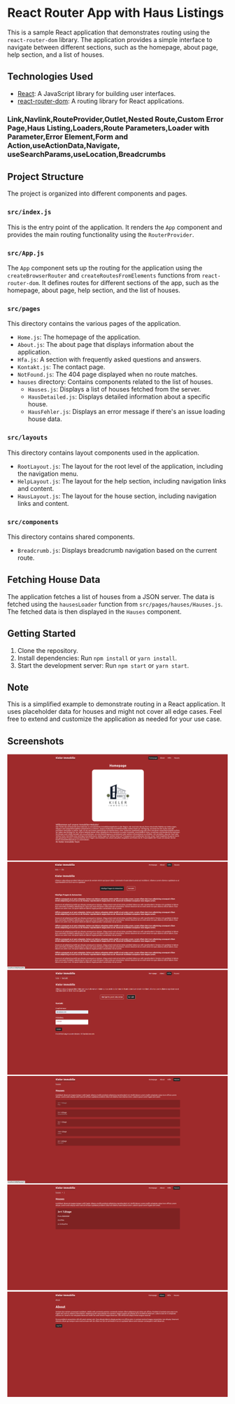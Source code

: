 # React Router App with Haus Listings

This is a sample React application that demonstrates routing using the `react-router-dom` library. The application provides a simple interface to navigate between different sections, such as the homepage, about page, help section, and a list of houses.

## Technologies Used

- [React](https://reactjs.org/): A JavaScript library for building user interfaces.
- [react-router-dom](https://reactrouter.com/web/guides/quick-start): A routing library for React applications.

### Link,Navlink,RouteProvider,Outlet,Nested Route,Custom Error Page,Haus Listing,Loaders,Route Parameters,Loader with Parameter,Error Element,Form and Action,useActionData,Navigate, useSearchParams,useLocation,Breadcrumbs


## Project Structure

The project is organized into different components and pages.

### `src/index.js`

This is the entry point of the application. It renders the `App` component and provides the main routing functionality using the `RouterProvider`.

### `src/App.js`

The `App` component sets up the routing for the application using the `createBrowserRouter` and `createRoutesFromElements` functions from `react-router-dom`. It defines routes for different sections of the app, such as the homepage, about page, help section, and the list of houses.


### `src/pages`

This directory contains the various pages of the application.

- `Home.js`: The homepage of the application.
- `About.js`: The about page that displays information about the application.
- `Hfa.js`: A section with frequently asked questions and answers.
- `Kontakt.js`: The contact page.
- `NotFound.js`: The 404 page displayed when no route matches.
- `hauses` directory: Contains components related to the list of houses.
  - `Hauses.js`: Displays a list of houses fetched from the server.
  - `HausDetailed.js`: Displays detailed information about a specific house.
  - `HausFehler.js`: Displays an error message if there's an issue loading house data.

### `src/layouts`

This directory contains layout components used in the application.

- `RootLayout.js`: The layout for the root level of the application, including the navigation menu.
- `HelpLayout.js`: The layout for the help section, including navigation links and content.
- `HausLayout.js`: The layout for the house section, including navigation links and content.

### `src/components`

This directory contains shared components.

- `Breadcrumb.js`: Displays breadcrumb navigation based on the current route.

## Fetching House Data

The application fetches a list of houses from a JSON server. The data is fetched using the `hausesLoader` function from `src/pages/hauses/Hauses.js`. The fetched data is then displayed in the `Hauses` component.

## Getting Started

1. Clone the repository.
2. Install dependencies: Run `npm install` or `yarn install`.
3. Start the development server: Run `npm start` or `yarn start`.

## Note

This is a simplified example to demonstrate routing in a React application. It uses placeholder data for houses and might not cover all edge cases. Feel free to extend and customize the application as needed for your use case.


## Screenshots

![Screenshot 1](/src/images/homepage.png)
![Screenshot 2](/src/images/hfapage.png)
![Screenshot 3](/src/images/kontaktpage.png)
![Screenshot 4](/src/images/hausespage.png)
![Screenshot 5](/src/images/hausdetailedpage.png)
![Screenshot 6](/src/images/aboutpage.png)

